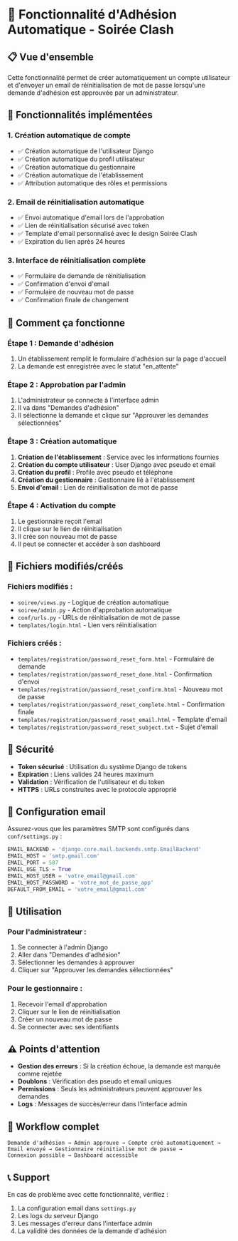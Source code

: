# 🚀 Fonctionnalité d'Adhésion Automatique - Soirée Clash

## 📋 Vue d'ensemble

Cette fonctionnalité permet de créer automatiquement un compte utilisateur et d'envoyer un email de réinitialisation de mot de passe lorsqu'une demande d'adhésion est approuvée par un administrateur.

## 🔧 Fonctionnalités implémentées

### 1. **Création automatique de compte**
- ✅ Création automatique de l'utilisateur Django
- ✅ Création automatique du profil utilisateur
- ✅ Création automatique du gestionnaire
- ✅ Création automatique de l'établissement
- ✅ Attribution automatique des rôles et permissions

### 2. **Email de réinitialisation automatique**
- ✅ Envoi automatique d'email lors de l'approbation
- ✅ Lien de réinitialisation sécurisé avec token
- ✅ Template d'email personnalisé avec le design Soirée Clash
- ✅ Expiration du lien après 24 heures

### 3. **Interface de réinitialisation complète**
- ✅ Formulaire de demande de réinitialisation
- ✅ Confirmation d'envoi d'email
- ✅ Formulaire de nouveau mot de passe
- ✅ Confirmation finale de changement

## 🎯 Comment ça fonctionne

### **Étape 1 : Demande d'adhésion**
1. Un établissement remplit le formulaire d'adhésion sur la page d'accueil
2. La demande est enregistrée avec le statut "en_attente"

### **Étape 2 : Approbation par l'admin**
1. L'administrateur se connecte à l'interface admin
2. Il va dans "Demandes d'adhésion"
3. Il sélectionne la demande et clique sur "Approuver les demandes sélectionnées"

### **Étape 3 : Création automatique**
1. **Création de l'établissement** : Service avec les informations fournies
2. **Création du compte utilisateur** : User Django avec pseudo et email
3. **Création du profil** : Profile avec pseudo et téléphone
4. **Création du gestionnaire** : Gestionnaire lié à l'établissement
5. **Envoi d'email** : Lien de réinitialisation de mot de passe

### **Étape 4 : Activation du compte**
1. Le gestionnaire reçoit l'email
2. Il clique sur le lien de réinitialisation
3. Il crée son nouveau mot de passe
4. Il peut se connecter et accéder à son dashboard

## 📁 Fichiers modifiés/créés

### **Fichiers modifiés :**
- `soiree/views.py` - Logique de création automatique
- `soiree/admin.py` - Action d'approbation automatique
- `conf/urls.py` - URLs de réinitialisation de mot de passe
- `templates/login.html` - Lien vers réinitialisation

### **Fichiers créés :**
- `templates/registration/password_reset_form.html` - Formulaire de demande
- `templates/registration/password_reset_done.html` - Confirmation d'envoi
- `templates/registration/password_reset_confirm.html` - Nouveau mot de passe
- `templates/registration/password_reset_complete.html` - Confirmation finale
- `templates/registration/password_reset_email.html` - Template d'email
- `templates/registration/password_reset_subject.txt` - Sujet d'email

## 🔐 Sécurité

- **Token sécurisé** : Utilisation du système Django de tokens
- **Expiration** : Liens valides 24 heures maximum
- **Validation** : Vérification de l'utilisateur et du token
- **HTTPS** : URLs construites avec le protocole approprié

## 📧 Configuration email

Assurez-vous que les paramètres SMTP sont configurés dans `conf/settings.py` :

```python
EMAIL_BACKEND = 'django.core.mail.backends.smtp.EmailBackend'
EMAIL_HOST = 'smtp.gmail.com'
EMAIL_PORT = 587
EMAIL_USE_TLS = True
EMAIL_HOST_USER = 'votre_email@gmail.com'
EMAIL_HOST_PASSWORD = 'votre_mot_de_passe_app'
DEFAULT_FROM_EMAIL = 'votre_email@gmail.com'
```

## 🚀 Utilisation

### **Pour l'administrateur :**
1. Se connecter à l'admin Django
2. Aller dans "Demandes d'adhésion"
3. Sélectionner les demandes à approuver
4. Cliquer sur "Approuver les demandes sélectionnées"

### **Pour le gestionnaire :**
1. Recevoir l'email d'approbation
2. Cliquer sur le lien de réinitialisation
3. Créer un nouveau mot de passe
4. Se connecter avec ses identifiants

## ⚠️ Points d'attention

- **Gestion des erreurs** : Si la création échoue, la demande est marquée comme rejetée
- **Doublons** : Vérification des pseudo et email uniques
- **Permissions** : Seuls les administrateurs peuvent approuver les demandes
- **Logs** : Messages de succès/erreur dans l'interface admin

## 🔄 Workflow complet

```
Demande d'adhésion → Admin approuve → Compte créé automatiquement → 
Email envoyé → Gestionnaire réinitialise mot de passe → 
Connexion possible → Dashboard accessible
```

## 📞 Support

En cas de problème avec cette fonctionnalité, vérifiez :
1. La configuration email dans `settings.py`
2. Les logs du serveur Django
3. Les messages d'erreur dans l'interface admin
4. La validité des données de la demande d'adhésion
